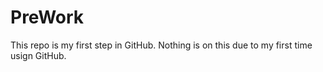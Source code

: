 # PreWork

This repo is my first step in GitHub. Nothing is on this due to my first time usign GitHub.
